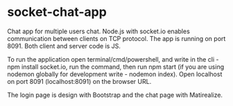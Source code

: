 # socket-chat-app
Chat app for multiple users chat.
Node.js with socket.io enables communication between clients on TCP protocol.
The app is running on port 8091.
Both client and server code is JS.

To run the application open terminal/cmd/powershell, and write in the cli - npm install socket.io, run the command, then run npm start (if you are using nodemon globally for development write - nodemon index). 
Open localhost on port 8091 (localhost:8091) on the browser URL.

The login page is design with Bootstrap and the chat page with Matirealize.

